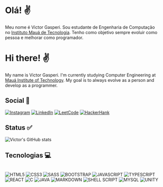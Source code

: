 
# Olá!  ✌️

Meu nome é Victor Gasperi. Sou estudante de Engenharia de Computação no [Instituto Mauá de Tecnologia](https://maua.br/#). Tenho como objetivo sempre evoluir como pessoa e melhorar como programador.

# Hi there! ✌️

My name is Victor Gasperi. I'm currently studying Computer Engineering at [Mauá Institute of Technology](https://maua.br/#). My goal is to always evolve as a person and develop as a programmer.

## Social 🛜


[![Instagram](https://img.shields.io/badge/Instagram-E4405F?style=for-the-badge&logo=instagram&logoColor=white)](https://www.instagram.com/vi_gasperi/) [![LinkedIn](https://img.shields.io/badge/LinkedIn-0077B5?style=for-the-badge&logo=linkedin&logoColor=white)](https://www.linkedin.com/in/victor-augusto-de-gasperi-ab75451b8?lipi=urn%3Ali%3Apage%3Ad_flagship3_profile_view_base_contact_details%3BPzOp1W31R4ioQjifpkTjpw%3D%3D) [![LeetCode](https://img.shields.io/badge/-LeetCode-FFA116?style=for-the-badge&logo=LeetCode&logoColor=black)](https://leetcode.com/u/vi_gasperi/)  [![HackerHank](https://img.shields.io/badge/-Hackerrank-2EC866?style=for-the-badge&logo=HackerRank&logoColor=white)](https://www.hackerrank.com/profile/victorgasperi)

## Status ✅

![Victor's GitHub stats](https://github-readme-stats.vercel.app/api?username=victorgasperi&show_icons=true&theme=cobalt)

## Tecnologias 💻

<div style="display: inline-block"></br>
    <img style="align: center;" alt="HTML5" src="https://img.shields.io/badge/HTML5-E34F26?style=for-the-badge&logo=html5&logoColor=white"/>
    <img style="align: center;" alt="CSS3" src="https://img.shields.io/badge/CSS3-1572B6?style=for-the-badge&logo=css3&logoColor=white"/>
    <img style="align: center;" alt="SASS" src="https://img.shields.io/badge/Sass-CC6699?style=for-the-badge&logo=sass&logoColor=white"/>
    <img style="align: center;" alt="BOOTSTRAP" src="https://img.shields.io/badge/Bootstrap-563D7C?style=for-the-badge&logo=bootstrap&logoColor=white"/>
    <img style="align: center;" alt="JAVASCRIPT" src="https://img.shields.io/badge/JavaScript-F7DF1E?style=for-the-badge&logo=javascript&logoColor=black"/>
    <img style="align: center;" alt="TYPESCRIPT" src="https://img.shields.io/badge/TypeScript-007ACC?style=for-the-badge&logo=typescript&logoColor=white"/>
    <img style="align: center;" alt="REACT" src="https://img.shields.io/badge/React-20232A?style=for-the-badge&logo=react&logoColor=61DAFB"/>
    <img style="align: center;" alt="C" src="https://img.shields.io/badge/C-00599C?style=for-the-badge&logo=c&logoColor=white"/>
    <img style="align: center;" alt="JAVA" src="https://img.shields.io/badge/Java-ED8B00?style=for-the-badge&logo=openjdk&logoColor=white"/>
    <img style="align: center;" alt="MARKDOWN" src="https://img.shields.io/badge/Markdown-000000?style=for-the-badge&logo=markdown&logoColor=white"/>
    <img style="align: center;" alt="SHELL SCRIPT" src="https://img.shields.io/badge/Shell_Script-121011?style=for-the-badge&logo=gnu-bash&logoColor=white"/>
    <img style="align: center;" alt="MYSQL" src="https://img.shields.io/badge/MySQL-00000F?style=for-the-badge&logo=mysql&logoColor=white"/>
    <img style="align: center;" alt="UNITY" src="https://img.shields.io/badge/Unity-100000?style=for-the-badge&logo=unity&logoColor=white"/>
    
    

</div>
